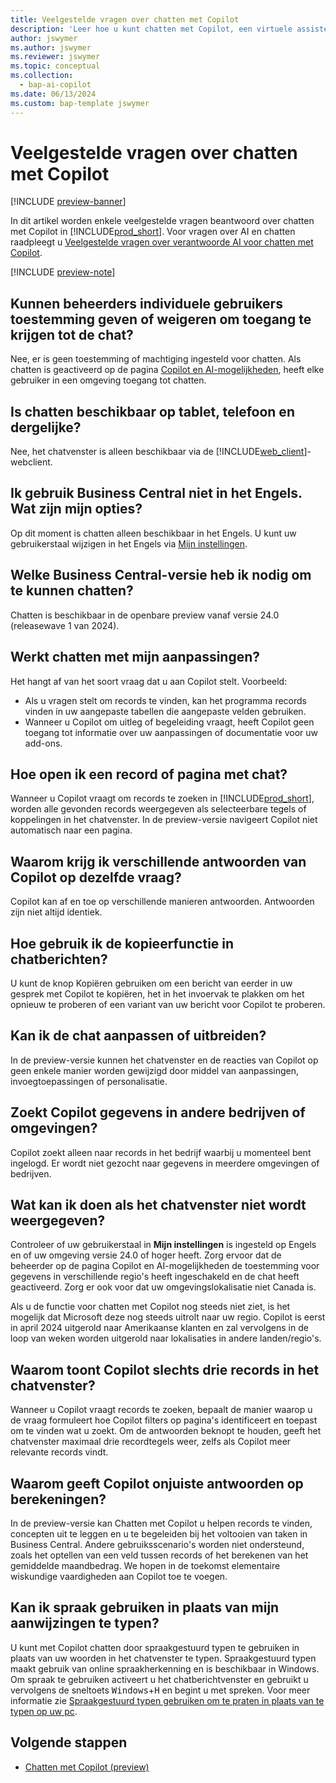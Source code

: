 ```yaml
---
title: Veelgestelde vragen over chatten met Copilot
description: 'Leer hoe u kunt chatten met Copilot, een virtuele assistent die u helpt Business Central te gebruiken. Krijg antwoorden op veelgestelde vragen over chatfuncties, instellingen en beperkingen.'
author: jswymer
ms.author: jswymer
ms.reviewer: jswymer
ms.topic: conceptual
ms.collection:
  - bap-ai-copilot
ms.date: 06/13/2024
ms.custom: bap-template jswymer
---
```

# <a name="chat-with-copilot-faq"></a>Veelgestelde vragen over chatten met Copilot

[!INCLUDE [preview-banner](~/../shared-content/shared/preview-includes/preview-banner.md)]

In dit artikel worden enkele veelgestelde vragen beantwoord over chatten met Copilot in [!INCLUDE[prod_short](includes/prod_short.md)]. Voor vragen over AI en chatten raadpleegt u [Veelgestelde vragen over verantwoorde AI voor chatten met Copilot](faqs-chat-with-copilot.md).

[!INCLUDE [preview-note](~/../shared-content/shared/preview-includes/production-ready-preview-dynamics365.md)]

## <a name="can-admins-grant-or-deny-permission-to-individual-users-to-get-access-to-chat"></a>Kunnen beheerders individuele gebruikers toestemming geven of weigeren om toegang te krijgen tot de chat?

Nee, er is geen toestemming of machtiging ingesteld voor chatten. Als chatten is geactiveerd op de pagina [Copilot en AI-mogelijkheden](enable-ai.md), heeft elke gebruiker in een omgeving toegang tot chatten.
 
## <a name="is-chat-available-on-tablet-phone-or-other-form-factors"></a>Is chatten beschikbaar op tablet, telefoon en dergelijke?

Nee, het chatvenster is alleen beschikbaar via de [!INCLUDE[web_client](includes/web_client.md)]-webclient.

## <a name="i-dont-use-business-central-in-english-what-are-my-options"></a>Ik gebruik Business Central niet in het Engels. Wat zijn mijn opties?

Op dit moment is chatten alleen beschikbaar in het Engels. U kunt uw gebruikerstaal wijzigen in het Engels via [Mijn instellingen](ui-change-basic-settings.md#language).

## <a name="what-version-of-business-central-do-i-need-for-chat"></a>Welke Business Central-versie heb ik nodig om te kunnen chatten?

Chatten is beschikbaar in de openbare preview vanaf versie 24.0 (releasewave 1 van 2024).

## <a name="does-chat-work-with-my-customizations"></a>Werkt chatten met mijn aanpassingen?

Het hangt af van het soort vraag dat u aan Copilot stelt. Voorbeeld:

- Als u vragen stelt om records te vinden, kan het programma records vinden in uw aangepaste tabellen die aangepaste velden gebruiken.
- Wanneer u Copilot om uitleg of begeleiding vraagt, heeft Copilot geen toegang tot informatie over uw aanpassingen of documentatie voor uw add-ons.

## <a name="how-do-i-open-a-record-or-page-with-chat"></a>Hoe open ik een record of pagina met chat?

Wanneer u Copilot vraagt om records te zoeken in [!INCLUDE[prod_short](includes/prod_short.md)], worden alle gevonden records weergegeven als selecteerbare tegels of koppelingen in het chatvenster. In de preview-versie navigeert Copilot niet automatisch naar een pagina.

## <a name="why-do-i-get-different-answers-from-copilot-for-the-same-question"></a>Waarom krijg ik verschillende antwoorden van Copilot op dezelfde vraag?

Copilot kan af en toe op verschillende manieren antwoorden. Antwoorden zijn niet altijd identiek.

## <a name="how-do-i-use-the-copy-function-on-chat-messages"></a>Hoe gebruik ik de kopieerfunctie in chatberichten?

U kunt de knop Kopiëren gebruiken om een bericht van eerder in uw gesprek met Copilot te kopiëren, het in het invoervak ​​te plakken om het opnieuw te proberen of een variant van uw bericht voor Copilot te proberen.

## <a name="can-i-customize-or-extend-chat"></a>Kan ik de chat aanpassen of uitbreiden?

In de preview-versie kunnen het chatvenster en de reacties van Copilot op geen enkele manier worden gewijzigd door middel van aanpassingen, invoegtoepassingen of personalisatie.

## <a name="does-copilot-search-for-data-in-other-companies-or-environments"></a>Zoekt Copilot gegevens in andere bedrijven of omgevingen?

Copilot zoekt alleen naar records in het bedrijf waarbij u momenteel bent ingelogd. Er wordt niet gezocht naar gegevens in meerdere omgevingen of bedrijven.

## <a name="what-can-i-do-if-the-chat-pane-doesnt-show"></a>Wat kan ik doen als het chatvenster niet wordt weergegeven?

Controleer of uw gebruikerstaal in **Mijn instellingen** is ingesteld op Engels en of uw omgeving versie 24.0 of hoger heeft. Zorg ervoor dat de beheerder op de pagina Copilot en AI-mogelijkheden de toestemming voor gegevens in verschillende regio's heeft ingeschakeld en de chat heeft geactiveerd. Zorg er ook voor dat uw omgevingslokalisatie niet Canada is.

Als u de functie voor chatten met Copilot nog steeds niet ziet, is het mogelijk dat Microsoft deze nog steeds uitrolt naar uw regio. Copilot is eerst in april 2024 uitgerold naar Amerikaanse klanten en zal vervolgens in de loop van weken worden uitgerold naar lokalisaties in andere landen/regio's.

## <a name="why-does-copilot-only-show-three-records-in-the-chat-pane"></a>Waarom toont Copilot slechts drie records in het chatvenster?

Wanneer u Copilot vraagt records te zoeken, bepaalt de manier waarop u de vraag formuleert hoe Copilot filters op pagina's identificeert en toepast om te vinden wat u zoekt. Om de antwoorden beknopt te houden, geeft het chatvenster maximaal drie recordtegels weer, zelfs als Copilot meer relevante records vindt.

## <a name="why-does-copilot-give-incorrect-answers-to-calculations"></a>Waarom geeft Copilot onjuiste antwoorden op berekeningen?

In de preview-versie kan Chatten met Copilot u helpen records te vinden, concepten uit te leggen en u te begeleiden bij het voltooien van taken in Business Central. Andere gebruiksscenario's worden niet ondersteund, zoals het optellen van een veld tussen records of het berekenen van het gemiddelde maandbedrag. We hopen in de toekomst elementaire wiskundige vaardigheden aan Copilot toe te voegen.

## <a name="can-i-use-speech-instead-of-typing-my-prompts"></a>Kan ik spraak gebruiken in plaats van mijn aanwijzingen te typen?

U kunt met Copilot chatten door spraakgestuurd typen te gebruiken in plaats van uw woorden in het chatvenster te typen. Spraakgestuurd typen maakt gebruik van online spraakherkenning en is beschikbaar in Windows. Om spraak te gebruiken activeert u het chatberichtvenster en gebruikt u vervolgens de sneltoets <kbd>Windows</kbd>+<kbd>H</kbd> en begint u met spreken. Voor meer informatie zie [Spraakgestuurd typen gebruiken om te praten in plaats van te typen op uw pc](https://support.microsoft.com/windows/use-voice-typing-to-talk-instead-of-type-on-your-pc-fec94565-c4bd-329d-e59a-af033fa5689f).

## <a name="next-steps"></a>Volgende stappen

- [Chatten met Copilot (preview)](chat-with-copilot.md)
